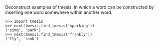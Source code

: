 Deconstruct examples of tmesis, in which a word can be constructed by
inserting one word somewhere within another word.

```
>>> import tmesis
>>> next(tmesis.find_tmesis('sparking'))
('sing', 'park')
>>> next(tmesis.find_tmesis('frankly'))
('fly', 'rank')
```

